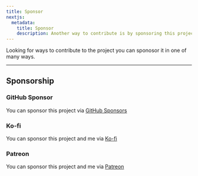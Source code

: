 ```yaml
---
title: Sponsor
nextjs:
  metadata:
    title: Sponsor
    description: Another way to contribute is by sponsoring this project.
---
```


Looking for ways to contribute to the project you can sponosor it in one of many ways.

---

## Sponsorship

### GitHub Sponsor

You can sponsor this project via [GitHub Sponsors](https://github.com/sponsors/chiefpansancolt)

### Ko-fi

You can sponsor this project and me via [Ko-fi](https://ko-fi.com/chiefpansancolt)

### Patreon

You can sponsor this project and me via [Patreon](https://www.patreon.com/Chiefpansancolt)
